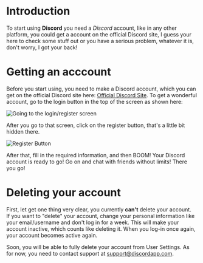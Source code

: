 # Introduction
To start using **Discord** you need a *Discord* account, like in any other platform, you could get a account on the official
Discord site, I guess your here to check some stuff out or you have a serious problem, whatever it is, don't worry, I got
your back!

# Getting an acccount
Before you start using, you need to make a Discord account, which you can get on the official Discord site here: 
[Official Discord Site](https://www.discordapp.com). To get a wonderful account, go to the login button in the top of the 
screen as shown here: 

![Going to the login/register screen](https://cdn.discordapp.com/attachments/328217116924837889/356439711977439234/image.jpg)

After you go to that screen, click on the register button, that's a little bit hidden there.

![Register Button](https://cdn.discordapp.com/attachments/328217116924837889/356439652678500362/image.jpg)

After that, fill in the required information, and then BOOM! Your Discord account is ready to go! Go on and chat with friends
without limits! There you go!

# Deleting your account
First, let get one thing very clear, you currently **can't** delete your account.   
If you want to "delete" your account, change your personal information like your email/username and don't log in for a week.
This will make your account inactive, which counts like deleting it. When you log-in once again, your account becomes active again.

Soon, you will be able to fully delete your account from User Settings.
As for now, you need to contact support at [support@discordapp.com](mailto:support@discordapp.com).
